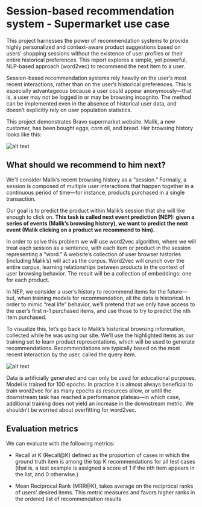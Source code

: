 # Session-based recommendation system - Supermarket use case

This project harnesses the power of recommendation systems to provide highly personalized and context-aware product suggestions based on users' shopping sessions without the existence of user profiles or their entire historical preferences. This report explores a simple, yet powerful, NLP-based approach (word2vec) to recommend the next item to a user.

Session-based recommendation systems rely heavily on the user’s most recent interactions, rather than on the user’s historical preferences. This is especially advantageous because a user could appear anonymously—that is, a user may not be logged in or may be browsing incognito. The method can be implemented even in the absence of historical user data, and doesn’t explicitly rely on user population statistics.

This project demonstrates Bravo supermarket website. Malik, a new customer, has been bought eggs, corn oil, and bread. Her browsing history looks like this:


![alt text](https://github-production-user-asset-6210df.s3.amazonaws.com/31247506/263505963-5a76e360-6fe4-4fba-a936-c59996315489.jpg)

## What should we recommend to him next?

We’ll consider Malik’s recent browsing history as a “session.” Formally, a session is composed of multiple user interactions that happen together in a continuous period of time—for instance, products purchased in a single transaction.

Our goal is to predict the product within Malik’s session that she will like enough to click on. __This task is called next event prediction (NEP): given a series of events (Malik’s browsing history), we want to predict the next event (Malik clicking on a product we recommend to him).__

In order to solve this problem we will use word2vec algorithm, where we will treat each session as a sentence, with each item or product in the session representing a “word.” A website’s collection of user browser histories (including Malik’s) will act as the corpus. Word2vec will crunch over the entire corpus, learning relationships between products in the context of user browsing behavior. The result will be a collection of embeddings: one for each product. 

In NEP, we consider a user’s history to recommend items for the future—but, when training models for recommendation, all the data is historical. In order to mimic “real life” behavior, we’ll pretend that we only have access to the user’s first n-1 purchased items, and use those to try to predict the nth item purchased.

To visualize this, let’s go back to Malik’s historical browsing information, collected while he was using our site. We’ll use the highlighted items as our training set to learn product representations, which will be used to generate recommendations. Recommendations are typically based on the most recent interaction by the user, called the query item. 


![alt text](https://github.com/NijatZeynalov/session-based-recommender-bravo-supermarket/assets/31247506/e3f86be1-f146-4a51-8e54-977370a7003a)


Data is artificially generated and can only be used for educational purposes. Model is trained for 100 epochs.
In practice it is almost always beneficial to train word2vec for as many epochs as resources allow, or until the downstream task has reached a performance plateau—in which case, additional training does not yield an increase in the downstream metric. We shouldn’t be worried about overfitting for word2vec.

## Evaluation metrics

We can evaluate with the following metrics:

* Recall at K (Recall@K) defined as the proportion of cases in which the ground truth item is among the top K recommendations for all test cases (that is, a test example is assigned a score of 1 if the nth item appears in the list, and 0 otherwise.)

* Mean Reciprocal Rank (MRR@K), takes average on the reciprocal ranks of users’ desired items. This metric measures and favors higher ranks in the ordered list of recommendation results
